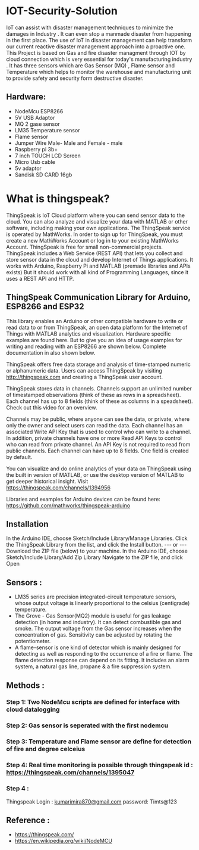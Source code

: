 # IOT-Security-Solution
IoT can assist with disaster management techniques to minimize the damages in Industry . It can even stop a manmade disaster from happening in the first place. The use of IoT in disaster management can help transform our current reactive disaster management approach into a proactive one.
This Project is based on Gas and fire disaster managment through IOT by cloud connection which is very essential for today's manufacturing industry . It has three sensors which are Gas Sensor (MQ) , Flame sensor and Temperature which helps to monitor the warehouse and manufacturing unit to provide safety and security form destructive disaster.
## Hardware:
* NodeMcu ESP8266
* 5V USB Adaptor 
* MQ 2 gase sensor 
* LM35 Temperature sensor 
* Flame sensor 
* Jumper Wire Male- Male and Female - male 
* Raspberry pi 3b+
* 7 inch TOUCH LCD Screen 
* Micro Usb cable 
* 5v adaptor 
* Sandisk SD CARD 16gb  

# What is thingspeak?
ThingSpeak is IoT Cloud platform where you can send sensor data to the cloud. You can also analyze and visualize your data with MATLAB or other software, including making your own applications.
The ThingSpeak service is operated by MathWorks. In order to sign up for ThingSpeak, you must create a new MathWorks Account or log in to your existing MathWorks Account.
ThingSpeak is free for small non-commercial projects.
ThingSpeak includes a Web Service (REST API) that lets you collect and store sensor data in the cloud and develop Internet of Things applications. It works with Arduino, Raspberry Pi and MATLAB (premade libraries and APIs exists) But it should work with all kind of Programming Languages, since it uses a REST API and HTTP.
## ThingSpeak Communication Library for Arduino, ESP8266 and ESP32
This library enables an Arduino or other compatible hardware to write or read data to or from ThingSpeak, an open data platform for the Internet of Things with MATLAB analytics and visualization.
Hardware specific examples are found here. But to give you an idea of usage examples for writing and reading with an ESP8266 are shown below. Complete documentation in also shown below.

ThingSpeak offers free data storage and analysis of time-stamped numeric or alphanumeric data. Users can access ThingSpeak by visiting http://thingspeak.com and creating a ThingSpeak user account.

ThingSpeak stores data in channels. Channels support an unlimited number of timestamped observations (think of these as rows in a spreadsheet). Each channel has up to 8 fields (think of these as columns in a speadsheet). Check out this video for an overview.

Channels may be public, where anyone can see the data, or private, where only the owner and select users can read the data. Each channel has an associated Write API Key that is used to control who can write to a channel. In addition, private channels have one or more Read API Keys to control who can read from private channel. An API Key is not required to read from public channels. Each channel can have up to 8 fields. One field is created by default.

You can visualize and do online analytics of your data on ThingSpeak using the built in version of MATLAB, or use the desktop version of MATLAB to get deeper historical insight. 
Visit https://thingspeak.com/channels/1394956

Libraries and examples for Arduino devices can be found here: https://github.com/mathworks/thingspeak-arduino
## Installation
In the Arduino IDE, choose Sketch/Include Library/Manage Libraries. Click the ThingSpeak Library from the list, and click the Install button.
--- or ---
Download the ZIP file (below) to your machine.
In the Arduino IDE, choose Sketch/Include Library/Add Zip Library
Navigate to the ZIP file, and click Open

## Sensors :
* LM35 series are precision integrated-circuit temperature sensors, whose output voltage is linearly proportional to the celsius (centigrade) temperature.
* The Grove - Gas Sensor(MQ2) module is useful for gas leakage detection (in home and industry). It can detect combustible gas and smoke. The output voltage from the Gas sensor increases when the concentration of gas. Sensitivity can be adjusted by rotating the potentiometer. 
* A flame-sensor is one kind of detector which is mainly designed for detecting as well as responding to the occurrence of a fire or flame. The flame detection response can depend on its fitting. It includes an alarm system, a natural gas line, propane & a fire suppression system.

## Methods :
### Step 1: Two NodeMcu scripts are defined for interface with cloud datalogging 
### Step 2: Gas sensor is seperated with the first nodemcu 
### Step 3: Temperature and Flame sensor are define for detection of fire and degree celceius 
### Step 4: Real time monitoring is possible through thingspeak id : https://thingspeak.com/channels/1395047
### Step 4 : 
Thingspeak Login : kumarimira870@gmail.com
password: Timts@123

## Reference : 
* https://thingspeak.com/
* https://en.wikipedia.org/wiki/NodeMCU

